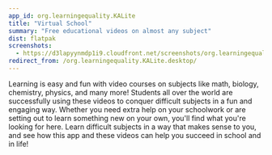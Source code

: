 ```yaml
---
app_id: org.learningequality.KALite
title: "Virtual School"
summary: "Free educational videos on almost any subject"
dist: flatpak
screenshots:
  - https://d3lapyynmdp1i9.cloudfront.net/screenshots/org.learningequality.KALite/C/org.learningequality.kalite-screenshot1.jpg
redirect_from: /org.learningequality.KALite.desktop/
---
```


<p>Learning is easy and fun with video courses on subjects like math, biology, chemistry, physics, and many more! Students all over the world are successfully using these videos to conquer difficult subjects in a fun and engaging way. Whether you need extra help on your schoolwork or are setting out to learn something new on your own, you'll find what you're looking for here. Learn difficult subjects in a way that makes sense to you, and see how this app and these videos can help you succeed in school and in life!</p>